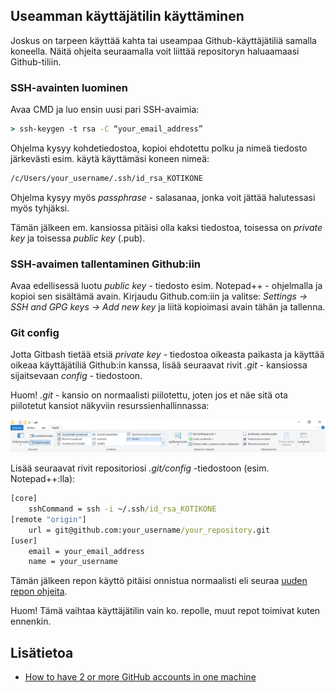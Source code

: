## Useamman käyttäjätilin käyttäminen

Joskus on tarpeen käyttää kahta tai useampaa Github-käyttäjätiliä samalla koneella. Näitä ohjeita seuraamalla voit liittää repositoryn haluaamaasi Github-tiliin.

### SSH-avainten luominen

Avaa CMD ja luo ensin uusi pari SSH-avaimia:

```cmd
> ssh-keygen -t rsa -C “your_email_address”
```

Ohjelma kysyy kohdetiedostoa, kopioi ehdotettu polku ja nimeä tiedosto järkevästi esim. käytä käyttämäsi koneen nimeä:

```cmd
/c/Users/your_username/.ssh/id_rsa_KOTIKONE
```

Ohjelma kysyy myös *passphrase* - salasanaa, jonka voit jättää halutessasi myös tyhjäksi.

Tämän jälkeen em. kansiossa pitäisi olla kaksi tiedostoa, toisessa on *private key* ja toisessa *public key* (.pub).

### SSH-avaimen tallentaminen Github:iin

Avaa edellisessä luotu *public key* - tiedosto esim. Notepad++ - ohjelmalla ja kopioi sen sisältämä avain. Kirjaudu Github.com:iin ja valitse: *Settings -> SSH and GPG keys -> Add new key* ja liitä kopioimasi avain tähän ja tallenna.

### Git config

Jotta Gitbash tietää etsiä *private key* - tiedostoa oikeasta paikasta ja käyttää oikeaa käyttäjätiliä Github:in kanssa, lisää seuraavat rivit *.git* - kansiossa sijaitsevaan *config* - tiedostoon.

Huom! *.git* - kansio on normaalisti piilotettu, joten jos et näe sitä ota piilotetut kansiot näkyviin resurssienhallinnassa:

![piilotetut kansiot](img/hiddenfiles.PNG)

Lisää seuraavat rivit repositoriosi *.git/config* -tiedostoon (esim. Notepad++:lla):

```cmd
[core]
	sshCommand = ssh -i ~/.ssh/id_rsa_KOTIKONE
[remote "origin"]
	url = git@github.com:your_username/your_repository.git
[user]
	email = your_email_address
	name = your_username
```

Tämän jälkeen repon käyttö pitäisi onnistua normaalisti eli seuraa [uuden repon ohjeita](./uusirepo.md).

Huom! Tämä vaihtaa käyttäjätilin vain ko. repolle, muut repot toimivat kuten ennenkin.

## Lisätietoa

- [How to have 2 or more GitHub accounts in one machine](https://medium.com/@pinglinh/how-to-have-2-github-accounts-on-one-machine-windows-69b5b4c5b14e)